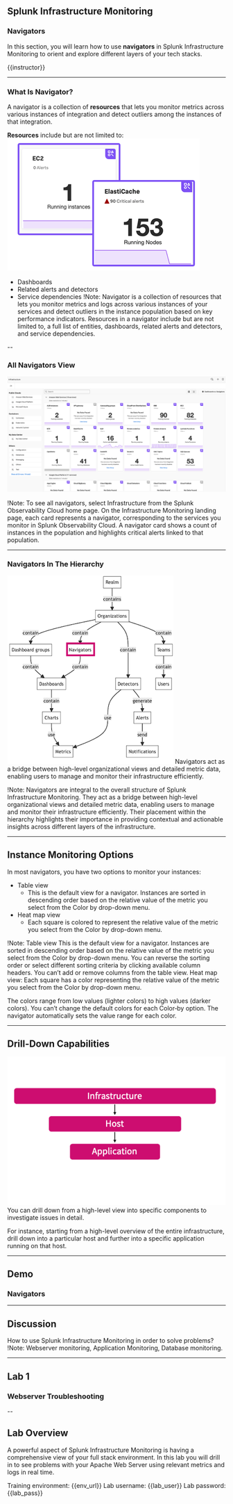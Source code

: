 ## Splunk Infrastructure Monitoring
### Navigators
In this section, you will learn how to use **navigators** in Splunk Infrastructure Monitoring to orient and explore different layers of your tech stacks.

{{instructor}}

---

### What Is Navigator?

A navigator is a collection of **resources** that lets you monitor metrics across various instances of integration and detect outliers among the instances of that integration.

**Resources** include but are not limited to:
![](img/navigator.png)

- Dashboards
- Related alerts and detectors
- Service dependencies
!Note:
Navigator is a collection of resources that lets you monitor metrics and logs across various instances of your services and detect outliers in the instance population based on key performance indicators. Resources in a navigator include but are not limited to, a full list of entities, dashboards, related alerts and detectors, and service dependencies.

--

### All Navigators View
![](img/navigators.png)

!Note:
To see all navigators, select Infrastructure from the Splunk Observability Cloud home page.
On the Infrastructure Monitoring landing page, each card represents a navigator, corresponding to the services you monitor in Splunk Observability Cloud. A navigator card shows a count of instances in the population and highlights critical alerts linked to that population.

---

### Navigators In The Hierarchy
![](img/hierarchy.png)
Navigators act as a bridge between high-level organizational views and detailed metric data, enabling users to manage and monitor their infrastructure efficiently.

!Note:
Navigators are integral to the overall structure of Splunk Infrastructure Monitoring. They act as a bridge between high-level organizational views and detailed metric data, enabling users to manage and monitor their infrastructure efficiently. Their placement within the hierarchy highlights their importance in providing contextual and actionable insights across different layers of the infrastructure.

---

## Instance Monitoring Options
In most navigators, you have two options to monitor your instances: 
- Table view
  - This is the default view for a navigator. Instances are sorted in descending order based on the relative value of the metric you select from the Color by drop-down menu.
- Heat map view
  - Each square is colored to represent the relative value of the metric you select from the Color by drop-down menu.

!Note:
Table view
This is the default view for a navigator. Instances are sorted in descending order based on the relative value of the metric you select from the Color by drop-down menu. You can reverse the sorting order or select different sorting criteria by clicking available column headers.
You can’t add or remove columns from the table view. 
Heat map view: Each square has a color representing the relative value of the metric you select from the Color by drop-down menu.

The colors range from low values (lighter colors) to high values (darker colors).
You can’t change the default colors for each Color‑by option.
The navigator automatically sets the value range for each color.

---

## Drill-Down Capabilities
![](img/drilld.png)
You can drill down from a high-level view into specific components to investigate issues in detail. 

For instance, starting from a high-level overview of the entire infrastructure, drill down into a particular host and further into a specific application running on that host.

---

## Demo
### Navigators

---

## Discussion
How to use Splunk Infrastructure Monitoring in order to solve problems?
!Note:
Webserver monitoring, Application Monitoring, Database monitoring.

---

## Lab 1
### Webserver Troubleshooting

--

## Lab Overview
A powerful aspect of Splunk Infrastructure Monitoring is having a comprehensive view of your full stack environment. In this lab you will drill in to see problems with your Apache Web Server using relevant metrics and logs in real time.


Training environment: {{env_url}}
Lab username: {{lab_user}}
Lab password: {{lab_pass}}
